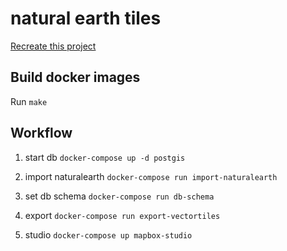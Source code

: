 # natural earth tiles

[Recreate this project](https://klokantech.github.io/naturalearthtiles/)

## Build docker images

Run `make`

## Workflow

1. start db `docker-compose up -d postgis`

2. import naturalearth `docker-compose run import-naturalearth`

3. set db schema `docker-compose run db-schema`

4. export `docker-compose run export-vectortiles`

5. studio `docker-compose up mapbox-studio`
